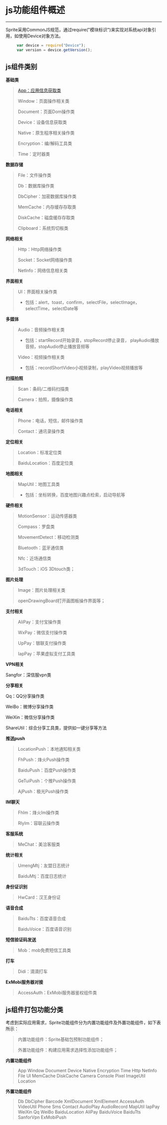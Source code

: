 # js功能组件概述


----------

Sprite采用CommonJS规范，通过require("模块标识")来实现对系统api对象引用，如使用Device对象方法。

```javascript
     var device = require("Device"); 
     var version = device.getVersion();
```


<h2 id="cid_1">js组件类别</h2>   

**基础类**  

> [App：应用信息获取类](https://gitdocument.exmobi.cn/sprite_advanced/app.html)
> 
> Window：页面操作相关类
> 
> Document：页面Dom操作类
> 
> Device：设备信息获取类
> 
> Native：原生程序相关操作类
> 
> Encryption：编/解码工具类
> 
> Time：定时器类


**数据存储**  

> File：文件操作类
> 
> Db：数据库操作类
> 
> DbCipher：加密数据库操作类
> 
> MemCache：内存缓存存取类
> 
> DiskCache：磁盘缓存存取类
> 
> Clipboard：系统剪切板类


**网络相关**  

> Http：Http网络操作类
> 
> Socket：Socket网络操作类
> 
> NetInfo：网络信息相关类


**界面相关**   

> UI：界面相关操作类
> - 包括：alert，toast，confirm，selectFile，selectImage，selectTime，selectDate等

**多媒体**  

> Audio：音频操作相关类
> 
> - 包括：startRecord开始录音，stopRecord停止录音， playAudio播放音频，stopAudio停止播放音频等
> 
> Video：视频操作相关类
> 
> - 包括：recordShortVideo小视频录制，playVideo视频播放等

**扫描拍照**  

> Scan：条码/二维码扫描类 
> 
> Camera：拍照，摄像操作类 


**电话相关**  

> Phone：电话，短信，邮件操作类  
> 
> Contact：通讯录操作类


**定位相关**  

> Location：标准定位类 
> 
> BaiduLocation：百度定位类


**地图相关**  

> MapUtil：地图工具类
> 
> - 包括：坐标转换，百度地图兴趣点检索，启动导航等   


**硬件相关**  

> MotionSensor：运动传感器类 
> 
> Compass：罗盘类
> 
> MovementDetect：移动检测类 
> 
> Bluetooth：蓝牙通信类 
> 
> Nfc：近场通信类 
> 
> 3dTouch：iOS 3Dtouch类；


**图片处理**  

> Image：图片处理相关类 
> 
> openDrawingBoard打开画图板操作界面等；


**支付相关**  


> AliPay：支付宝操作类 
> 
> WxPay：微信支付操作类 
> 
> UpPay：银联支付操作类 
> 
> IapPay：苹果虚拟支付工具类


**VPN相关**  

Sangfor：深信服vpn类 

**分享相关**  

Qq：QQ分享操作类 

WeiBo：微博分享操作类 

WeiXin：微信分享操作类 

ShareUtil：综合分享工具类，提供如一键分享等方法


**推送push**  

> LocationPush：本地通知相关类
> 
> FhPush：烽火Push操作类 
> 
> BaiduPush：百度Push操作类 
> 
> GeTuiPush：个推Push操作类 
> 
> AjPush：极光Push操作类


**IM聊天**  

> FhIm：烽火Im操作类 
> 
> RlyIm：容联云操作类


**客服系统**  

> MeChat：美洽客服类


**统计相关**  

> UmengMtj：友盟日志统计
> 
> BaiduMtj：百度日志统计


**身份证识别**  

> HwCard：汉王身份证

**语音合成**  

> BaiduTts：百度语音合成
> 
> BaiduVoice：百度语音识别

**短信验证码发送**

> Mob：mob免费短信工具类  

**打车**  

> Didi：滴滴打车


**ExMobi服务器对接**  

> AccessAuth：ExMobi服务器鉴权组件类 


<h2 id="cid_2">js组件打包功能分类</h2>

考虑到实际应用需求，Sprite功能组件分为内置功能组件及外置功能组件，如下表所示：  

> 内置功能组件：Sprite基础包预制功能组件；
> 
> 外置功能组件：构建应用需求选择性添加功能组件；

**内置功能组件**  

> App
> Window
> Document
> Device
> Native
> Encryption
> Time
> Http
> NetInfo
> File
> UI
> MemCache
> DiskCache
> Camera
> Console
> Pixel
> ImageUtil
> Location


**外置功能组件**  

> Db
> DbCipher
> Barcode
> XmlDocument
> XmlElement
> AccessAuth
> VideoUtil
> Phone
> Sms
> Contact
> AudioPlay
> AudioRecord
> MapUtil
> IapPay
> WeiXin
> Qq
> WeiBo
> BaiduLocation
> AliPay
> BaiduVoice
> BaiduTts
> SanforVpn
> ExMobiPush
